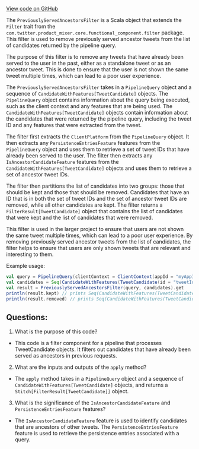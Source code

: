 [View code on GitHub](https://github.com/misbahsy/the-algorithm/home-mixer/server/src/main/scala/com/twitter/home_mixer/functional_component/filter/PreviouslyServedAncestorsFilter.scala)

The `PreviouslyServedAncestorsFilter` is a Scala object that extends the `Filter` trait from the `com.twitter.product_mixer.core.functional_component.filter` package. This filter is used to remove previously served ancestor tweets from the list of candidates returned by the pipeline query. 

The purpose of this filter is to remove any tweets that have already been served to the user in the past, either as a standalone tweet or as an ancestor tweet. This is done to ensure that the user is not shown the same tweet multiple times, which can lead to a poor user experience. 

The `PreviouslyServedAncestorsFilter` takes in a `PipelineQuery` object and a sequence of `CandidateWithFeatures[TweetCandidate]` objects. The `PipelineQuery` object contains information about the query being executed, such as the client context and any features that are being used. The `CandidateWithFeatures[TweetCandidate]` objects contain information about the candidates that were returned by the pipeline query, including the tweet ID and any features that were extracted from the tweet.

The filter first extracts the `ClientPlatform` from the `PipelineQuery` object. It then extracts any `PersistenceEntriesFeature` features from the `PipelineQuery` object and uses them to retrieve a set of tweet IDs that have already been served to the user. The filter then extracts any `IsAncestorCandidateFeature` features from the `CandidateWithFeatures[TweetCandidate]` objects and uses them to retrieve a set of ancestor tweet IDs. 

The filter then partitions the list of candidates into two groups: those that should be kept and those that should be removed. Candidates that have an ID that is in both the set of tweet IDs and the set of ancestor tweet IDs are removed, while all other candidates are kept. The filter returns a `FilterResult[TweetCandidate]` object that contains the list of candidates that were kept and the list of candidates that were removed.

This filter is used in the larger project to ensure that users are not shown the same tweet multiple times, which can lead to a poor user experience. By removing previously served ancestor tweets from the list of candidates, the filter helps to ensure that users are only shown tweets that are relevant and interesting to them. 

Example usage:

```scala
val query = PipelineQuery(clientContext = ClientContext(appId = "myAppId", userAgent = Some("myUserAgent")), features = Seq(PersistenceEntriesFeature(Seq("tweetId1", "tweetId2"))))
val candidates = Seq(CandidateWithFeatures(TweetCandidate(id = "tweetId1"), Map(IsAncestorCandidateFeature -> true)), CandidateWithFeatures(TweetCandidate(id = "tweetId3"), Map(IsAncestorCandidateFeature -> false)))
val result = PreviouslyServedAncestorsFilter(query, candidates).get
println(result.kept) // prints Seq(CandidateWithFeatures(TweetCandidate(id = "tweetId3"), Map(IsAncestorCandidateFeature -> false)))
println(result.removed) // prints Seq(CandidateWithFeatures(TweetCandidate(id = "tweetId1"), Map(IsAncestorCandidateFeature -> true)))
```
## Questions: 
 1. What is the purpose of this code?
- This code is a filter component for a pipeline that processes TweetCandidate objects. It filters out candidates that have already been served as ancestors in previous requests.

2. What are the inputs and outputs of the `apply` method?
- The `apply` method takes in a `PipelineQuery` object and a sequence of `CandidateWithFeatures[TweetCandidate]` objects, and returns a `Stitch[FilterResult[TweetCandidate]]` object.

3. What is the significance of the `IsAncestorCandidateFeature` and `PersistenceEntriesFeature` features?
- The `IsAncestorCandidateFeature` feature is used to identify candidates that are ancestors of other tweets. The `PersistenceEntriesFeature` feature is used to retrieve the persistence entries associated with a query.